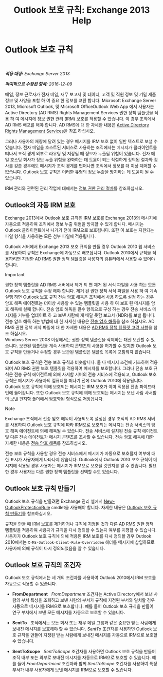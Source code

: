 ﻿---
title: 'Outlook 보호 규칙: Exchange 2013 Help'
TOCTitle: Outlook 보호 규칙
ms:assetid: bd7d0ad7-1f8e-46da-a74b-58c58f3eff93
ms:mtpsurl: https://technet.microsoft.com/ko-kr/library/Dd638178(v=EXCHG.150)
ms:contentKeyID: 50484042
ms.date: 05/22/2018
mtps_version: v=EXCHG.150
ms.translationtype: MT
---

# Outlook 보호 규칙

 

_**적용 대상:** Exchange Server 2013_

_**마지막으로 수정된 항목:** 2016-12-09_

매일, 정보 근로자가 전자 메일, 재무 보고서 및 데이터, 고객 및 직원 정보 및 기밀 제품 정보 및 사양을 포함 하 여 중요 한 정보를 교환 합니다. Microsoft Exchange Server 2013, Microsoft Outlook, 및 Microsoft OfficeOutlook Web App 에서 사용자는 Active Directory (AD RMS) Rights Management Services 권한 정책 템플릿을 적용 하 여 메시지에 정보 권한 관리 (IRM) 보호를 적용할 수 있습니다. 이 경우 조직에서 AD RMS 배포를 해야 합니다. AD RMS에 대 한 자세한 내용은 [Active Directory Rights Management Services](https://go.microsoft.com/fwlink/p/?linkid=129823)을 참조 하십시오.

그러나 사용자의 재량에 달려 있는 경우 메시지를 IRM 보호 없이 일반 텍스트로 보낼 수 있습니다. 전자 메일을 호스트된 서비스로 사용하는 조직에서는 메시지가 클라이언트를 떠나서 조직 경계 외부로 라우팅 및 저장될 때 정보가 누출될 위험이 있습니다. 전자 메일 호스팅 회사가 정보 누출 위험을 완화하는 데 도움이 되는 적절하게 정의된 절차와 검사를 갖춘 경우에도 메시지가 조직 경계를 벗어나면 조직에서 정보를 더 이상 제어할 수 없습니다. Outlook 보호 규칙은 이러한 유형의 정보 누출을 방지하는 데 도움이 될 수 있습니다.

IRM 관리와 관련된 관리 작업에 대해서는 [정보 권한 관리 절차](information-rights-management-procedures-exchange-2013-help.md)를 참조하십시오.

## Outlook의 자동 IRM 보호

Exchange 2013에서 Outlook 보호 규칙은 IRM 보호를 Exchange 2013의 메시지에 자동으로 적용하여 조직에서 정보 누출 위험을 방지할 수 있게 합니다. 메시지는 Outlook 클라이언트에서 나가기 전에 IRM으로 보호됩니다. 또한 이 보호는 지원되는 파일 형식을 사용하는 모든 첨부 파일에 적용됩니다.

Outlook 서버에서 Exchange 2013 보호 규칙을 만들 경우 Outlook 2010 웹 서비스를 사용하여 규칙은 Exchange에 자동으로 배포됩니다. Outlook 2010에서 규칙을 적용하려면 지정한 AD RMS 권한 정책 템플릿을 사용자의 컴퓨터에서 사용할 수 있어야 합니다.


> [!IMPORTANT]
> 권한 정책 템플릿을 AD RMS 서버에서 제거 되 면 제거 된 서식 파일을 사용 하는 모든 Outlook 보호 규칙을 수정 해야 합니다. 제거 된 권한 정책 서식 파일을 사용 하 여 계속 실행 하면 Outlook 보호 규칙 전송 암호 해독은 조직에서 사용 하도록 설정 하는 경우 암호 해독 에이전트는 더이상 사용할 수 있는 템플릿을 사용 하 여 보호 된 메시지를 암호 해독에 실패 합니다. 전송 암호 해독을 필수 항목으로 구성 하는 경우 전송 서비스 메시지를 거부를 업데이트 하 고 보낸 사람에 게 배달 못함 보고서 (NDR)를 보낼 됩니다. 전송 암호 해독 하는 방법에 대 한 자세한 내용은 <A href="transport-decryption-exchange-2013-help.md">전송 암호 해독</A>을 참조 하십시오. AD RMS 권한 정책 서식 파일에 대 한 자세한 내용은 <A href="https://go.microsoft.com/fwlink/p/?linkid=179455">AD RMS 정책 템플릿 고려 사항</A>을 참조 하십시오.<BR>Windows Server 2008 이상에서는 권한 정책 템플릿을 삭제하는 대신 보관할 수 있습니다. 보관된 템플릿을 계속 사용하여 콘텐츠의 사용을 허가할 수 있지만 Outlook&nbsp;보호 규칙을 만들거나 수정할 경우 보관된 템플릿은 템플릿 목록에 포함되지 않습니다.



Outlook 보호 규칙은 전송 보호 규칙과 비슷합니다. 둘 다 메시지 조건에 기초하여 적용되며 AD RMS 권한 보호 템플릿을 적용하여 메시지를 보호합니다. 그러나 전송 보호 규칙은 전송 규칙 에이전트에 의해 사서함 서버의 전송 서비스에 적용되고, Outlook 보호 규칙은 메시지가 사용자의 컴퓨터를 떠나기 전에 Outlook 2010에 적용됩니다. Outlook 보호 규칙에 의해 보호되는 메시지는 IRM 보호가 이미 적용된 전송 파이프라인에 들어갑니다. 또한 Outlook 보호 규칙에 의해 보호되는 메시지는 보낸 사람 사서함의 보낸 편지함 폴더에서 암호화된 형식으로 저장됩니다.


> [!NOTE]
> Exchange&nbsp;조직에서 전송 암호 해독이 사용되도록 설정된 경우 조직의 AD&nbsp;RMS 서버를 사용하여 Outlook&nbsp;보호 규칙에 따라 IRM으로 보호되는 메시지는 전송 서비스의 암호 해독 에이전트에 의해 해독될 수 있습니다. 전송 서비스에 설치된 전송 규칙 에이전트 및 다른 전송 에이전트가 메시지 콘텐츠를 조사할 수 있습니다. 전송 암호 해독에 대한 자세한 내용은 <A href="transport-decryption-exchange-2013-help.md">전송 암호 해독</A>를 참조하십시오.



전송 보호 규칙을 사용할 경우 전송 서비스에서 메시지가 자동으로 보호될지 여부에 대한 표시가 사용자에게 나타나지 않습니다. Outlook에서 Outlook 2010 보호 규칙이 메시지에 적용될 경우 사용자는 메시지가 IRM으로 보호될 것인지를 알 수 있습니다. 필요한 경우 사용자는 다른 권한 정책 템플릿을 선택할 수도 있습니다.

## Outlook 보호 규칙 만들기

Outlook 보호 규칙을 만들려면 Exchange 관리 셸에서 [New-OutlookProtectionRule](https://technet.microsoft.com/ko-kr/library/dd298182\(v=exchg.150\)) cmdlet을 사용해야 합니다. 자세한 내용은 [Outlook 보호 규칙 만들기](create-an-outlook-protection-rule-exchange-2013-help.md)를 참조하십시오.

규칙을 만들 때 IRM 보호를 제거하거나 규칙에 지정된 것과 다른 AD RMS 권한 정책 템플릿을 적용하여 사용자가 규칙을 다시 정의할 수 있는지 여부를 지정할 수 있습니다. 사용자가 Outlook 보호 규칙에 의해 적용된 IRM 보호를 다시 정의할 경우 Outlook 2010에서는 `X-MS-Outlook-Client-Rule-Overridden` 헤더를 메시지에 삽입하므로 사용자에 의해 규칙이 다시 정의되었음을 알 수 있습니다.

## Outlook 보호 규칙의 조건자

Outlook 보호 규칙에서는 세 개의 조건자를 사용하여 Outlook 2010에서 IRM 보호를 자동으로 적용할 수 있습니다.

  - **FromDepartment**   *FromDepartment* 조건자는 Active Directory에서 보낸 사람의 부서 특성을 조회하고 보낸 사람의 부서가 규칙에 지정된 부서와 일치할 경우 자동으로 메시지를 IRM으로 보호합니다. 예를 들어 Outlook 보호 규칙을 만들어 연구 부서에서 보낸 모든 메시지를 자동으로 보호할 수 있습니다.

  - **SentTo**   조직에서는 모든 회사 또는 재무 메일 그룹과 같은 중요한 받는 사람에게 보내진 메시지를 보호해야 할 수 있습니다. *SentTo* 조건자를 사용하면 Outlook 보호 규칙을 만들어 지정된 받는 사람에게 보내진 메시지를 자동으로 IRM으로 보호할 수 있습니다.

  - **SentToScope**   *SentToScope* 조건자를 사용하면 Outlook 보호 규칙을 만들어 조직 내부 또는 외부로 보내진 메시지를 자동으로 IRM으로 보호할 수 있습니다. 예를 들어 *FromDepartment* 조건자와 함께 *SentToScope* 조건자를 사용하여 특정 부서가 내부 사용자에게 보낸 메시지를 IRM으로 보호할 수 있습니다.

